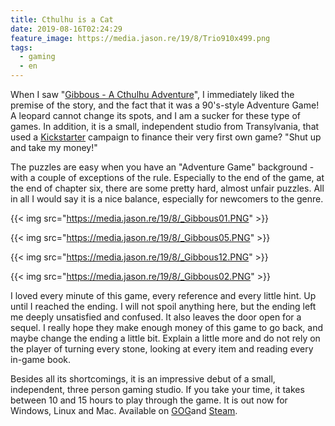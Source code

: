 ```yaml
---
title: Cthulhu is a Cat
date: 2019-08-16T02:24:29
feature_image: https://media.jason.re/19/8/Trio910x499.png
tags:
  - gaming
  - en
---
```


When I saw "[Gibbous - A Cthulhu Adventure](https://gibbousgame.com/)", I immediately liked the premise of the story, and the fact that it was a 90's-style Adventure Game! A leopard cannot change its spots, and I am a sucker for these type of games. In addition, it is a small, independent studio from Transylvania, that used a [Kickstarter](https://www.kickstarter.com/projects/stuckinattic/gibbous-a-cthulhu-adventure) campaign to finance their very first own game? "Shut up and take my money!"

The puzzles are easy when you have an "Adventure Game" background - with a couple of exceptions of the rule. Especially to the end of the game, at the end of chapter six, there are some pretty hard, almost unfair puzzles. All in all I would say it is a nice balance, especially for newcomers to the genre.

{{< img src="https://media.jason.re/19/8/_Gibbous01.PNG" >}}

{{< img src="https://media.jason.re/19/8/_Gibbous05.PNG" >}}

{{< img src="https://media.jason.re/19/8/_Gibbous12.PNG" >}}

{{< img src="https://media.jason.re/19/8/_Gibbous02.PNG" >}}

I loved every minute of this game, every reference and every little hint. Up until I reached the ending. I will not spoil anything here, but the ending left me deeply unsatisfied and confused. It also leaves the door open for a sequel. I really hope they make enough money of this game to go back, and maybe change the ending a little bit. Explain a little more and do not rely on the player of turning every stone, looking at every item and reading every in-game book. 

Besides all its shortcomings, it is an impressive debut of a small, independent, three person gaming studio. If you take your time, it takes between 10 and 15 hours to play through the game. It is out now for Windows, Linux and Mac. Available on [GOG](https://www.gog.com/game/gibbous_a_cthulhu_adventure)and [Steam](https://store.steampowered.com/app/914020/Gibbous___A_Cthulhu_Adventure/).
